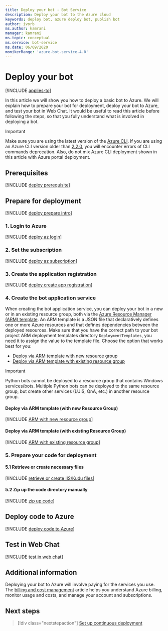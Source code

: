 ```yaml
---
title: Deploy your bot - Bot Service
description: Deploy your bot to the Azure cloud
keywords: deploy bot, azure deploy bot, publish bot
author: ivorb
ms.author: kamrani
manager: kamrani
ms.topic: conceptual
ms.service: bot-service
ms.date: 06/09/2020
monikerRange: 'azure-bot-service-4.0'
---
```


# Deploy your bot

[!INCLUDE [applies-to](./includes/applies-to.md)]

In this article we will show you how to deploy a basic bot to Azure. We will explain how to prepare your bot for deployment, deploy your bot to Azure, and test your bot in Web Chat. It would be useful to read this article before following the steps, so that you fully understand what is involved in deploying a bot.

> [!IMPORTANT]
> Make sure you are using the latest version of the [Azure CLI](https://docs.microsoft.com/cli/azure/?view=azure-cli-latest). If you are using an Azure CLI version older than [2.2.0](https://github.com/MicrosoftDocs/azure-docs-cli/blob/master/docs-ref-conceptual/release-notes-azure-cli.md#march-10-2020), you will encounter errors of CLI commands deprecation. Also, do not mix Azure CLI deployment shown in this article with Azure portal deployment.

## Prerequisites

[!INCLUDE [deploy prerequisite](~/includes/deploy/snippet-prerequisite.md)]

## Prepare for deployment

[!INCLUDE [deploy prepare intro](~/includes/deploy/snippet-prepare-deploy-intro.md)]

### 1. Login to Azure

[!INCLUDE [deploy az login](~/includes/deploy/snippet-az-login.md)]

### 2. Set the subscription

[!INCLUDE [deploy az subscription](~/includes/deploy/snippet-az-set-subscription.md)]

### 3. Create the application registration

[!INCLUDE [deploy create app registration](~/includes/deploy/snippet-create-app-registration.md)]

### 4. Create the bot application service

When creating the bot application service, you can deploy your bot in a new or in an existing resource group, both via the [Azure Resource Manager (ARM) template](https://docs.microsoft.com/azure/azure-resource-manager/templates/overview). An ARM template is a JSON file that declaratively defines one or more Azure resources and that defines dependencies between the deployed resources. Make sure that you have the correct path to your bot project ARM deployment templates directory `DeploymentTemplates`, you need it to assign the value to the template file. Choose the option that works best for you:

* [Deploy via ARM template with new resource group](#deploy-via-arm-template-with-new-resource-group)
* [Deploy via ARM template with existing resource group](#deploy-via-arm-template-with-existing-resource-group)

> [!IMPORTANT]
> Python bots cannot be deployed to a resource group that contains Windows services/bots.  Multiple Python bots can be deployed to the same resource group, but create other services (LUIS, QnA, etc.) in another resource group.

#### **Deploy via ARM template (with **new** Resource Group)**

<!-- ##### Create Azure resources -->
[!INCLUDE [ARM with new resource group](~/includes/deploy/snippet-ARM-new-resource-group.md)]


#### **Deploy via ARM template (with **existing** Resource Group)**

[!INCLUDE [ARM with existing resource group](~/includes/deploy/snippet-ARM-existing-resource-group.md)]


### 5. Prepare your code for deployment

#### 5.1 Retrieve or create necessary files

[!INCLUDE [retrieve or create IIS/Kudu files](~/includes/deploy/snippet-IIS-Kudu-files.md)]

#### 5.2 Zip up the code directory manually

[!INCLUDE [zip up code](~/includes/deploy/snippet-zip-code.md)]

## Deploy code to Azure

[!INCLUDE [deploy code to Azure](~/includes/deploy/snippet-deploy-code-to-az.md)]

## Test in Web Chat

[!INCLUDE [test in web chat](~/includes/deploy/snippet-test-in-web-chat.md)]

## Additional information

Deploying your bot to Azure will involve paying for the services you use. The [billing and cost management](https://docs.microsoft.com/azure/billing/) article helps you understand Azure billing, monitor usage and costs, and manage your account and subscriptions.

## Next steps

> [!div class="nextstepaction"]
> [Set up continuous deployment](bot-service-build-continuous-deployment.md)

<!-- ## Appendix

[!INCLUDE [deploy csharp bot to Azure](~/includes/deploy/snippet-deploy-simple-csharp-echo-bot.md)] -->

